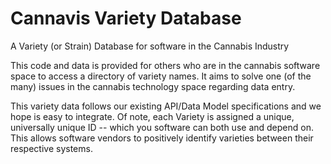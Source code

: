 # Cannavis Variety Database

A Variety (or Strain) Database for software in the Cannabis Industry

This code and data is provided for others who are in the cannabis software space to access a directory of variety names.
It aims to solve one (of the many) issues in the cannabis technology space regarding data entry.

This variety data follows our existing API/Data Model specifications and we hope is easy to integrate.
Of note, each Variety is assigned a unique, universally unique ID -- which you software can both use and depend on.
This allows software vendors to positively identify varieties between their respective systems.
